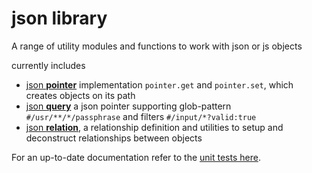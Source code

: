 # json library

A range of utility modules and functions to work with json or js objects

currently includes

- [json **pointer**](./lib/object) implementation `pointer.get` and `pointer.set`, which creates objects on its path
- [json **query**](./lib/query) a json pointer supporting glob-pattern `#/usr/**/*/passphrase` and filters
`#/input/*?valid:true`
- [json **relation**](./lib/relation), a relationship definition and utilities to setup and deconstruct relationships
between objects


For an up-to-date documentation refer to the [unit tests here](./test/unit).
